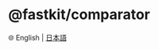 # @fastkit/comparator

🌐 English | [日本語](https://github.com/dadajam4/fastkit/blob/main/packages/comparator/README-ja.md)
